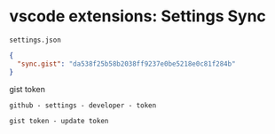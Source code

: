 # vscode extensions: Settings Sync

`settings.json`

```json
{
  "sync.gist": "da538f25b58b2038ff9237e0be5218e0c81f284b"
}
```

gist token

```
github - settings - developer - token

gist token - update token
```

